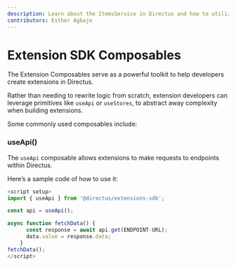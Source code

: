 ```yaml
---
description: Learn about the ItemsService in Directus and how to utilize them when building extensions.
contributors: Esther Agbaje
---
```


# Extension SDK Composables

The Extension Composables serve as a powerful toolkit to help developers create extensions in Directus.

Rather than needing to rewrite logic from scratch, extension developers can leverage primitives like `useApi` or
`useStores`, to abstract away complexity when building extensions.

Some commonly used composables include:

### useApi()

The `useApi` composable allows extensions to make requests to endpoints within Directus.

Here’s a sample code of how to use it:

```ts
<script setup>
import { useApi } from '@directus/extensions-sdk';

const api = useApi();

async function fetchData() {
      const response = await api.get(ENDPOINT-URL);
      data.value = response.data;
    }
fetchData();
</script>
```
